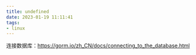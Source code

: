 ```yaml
---
title: undefined
date: 2023-01-19 11:11:41
tags:
- linux
---
```


连接数据库：https://gorm.io/zh_CN/docs/connecting_to_the_database.html

